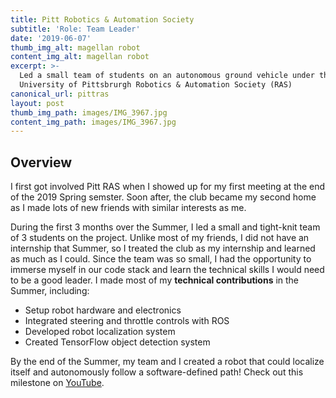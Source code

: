 ```yaml
---
title: Pitt Robotics & Automation Society
subtitle: 'Role: Team Leader'
date: '2019-06-07'
thumb_img_alt: magellan robot
content_img_alt: magellan robot
excerpt: >-
  Led a small team of students on an autonomous ground vehicle under the
  University of Pittsbrurgh Robotics & Automation Society (RAS)
canonical_url: pittras
layout: post
thumb_img_path: images/IMG_3967.jpg
content_img_path: images/IMG_3967.jpg
---
```

## Overview

I first got involved Pitt RAS when I showed up for my first meeting at the end of the 2019 Spring semster. Soon after, the club became my second home as I made lots of new friends with similar interests as me.

During the first 3 months over the Summer, I led a small and tight-knit team of 3 students on the project. Unlike most of my friends, I did not have an internship that Summer, so I treated the club as my internship and learned as much as I could. Since the team was so small, I had the opportunity to immerse myself in our code stack and learn the technical skills I would need to be a good leader. I made most of my **technical contributions** in the Summer, including:

*   Setup robot hardware and electronics
*   Integrated steering and throttle controls with ROS
*   Developed robot localization system
*   Created TensorFlow object detection system

By the end of the Summer, my team and I created a robot that could localize itself and autonomously follow a software-defined path! Check out this milestone on [YouTube](https://www.youtube.com/watch?v=kj7x4HNcMWw).

